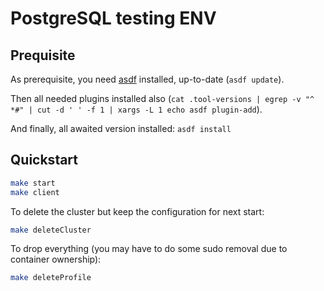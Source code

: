 # PostgreSQL testing ENV

## Prequisite

As prerequisite, you need [asdf](https://asdf-vm.com/) installed, up-to-date (`asdf update`).

Then all needed plugins installed also (`cat .tool-versions | egrep -v "^ *#" | cut -d ' ' -f 1 | xargs -L 1 echo asdf plugin-add`).

And finally, all awaited version installed: `asdf install`

## Quickstart

```bash
make start
make client
```

To delete the cluster but keep the configuration for next start:

```bash
make deleteCluster
```

To drop everything (you may have to do some sudo removal due to container ownership):

```bash
make deleteProfile
```
